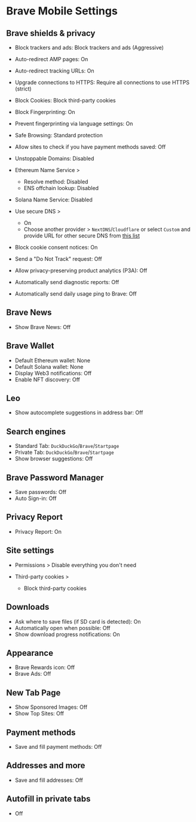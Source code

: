 # Brave Mobile Settings

## Brave shields & privacy

- Block trackers and ads: Block trackers and ads (Aggressive)
- Auto-redirect AMP pages: On
- Auto-redirect tracking URLs: On
- Upgrade connections to HTTPS: Require all connections to use HTTPS (strict)
- Block Cookies: Block third-party cookies
- Block Fingerprinting: On
- Prevent fingerprinting via language settings: On
- Safe Browsing: Standard protection
- Allow sites to check if you have payment methods saved: Off
- Unstoppable Domains: Disabled
- Ethereum Name Service >
  - Resolve method: Disabled
  - ENS offchain lookup: Disabled
- Solana Name Service: Disabled
- Use secure DNS >

  - On
  - Choose another provider > `NextDNS`/`Cloudflare` or select `Custom` and provide URL for other secure DNS from [this list](https://www.privacyguides.org/en/dns/#recommended-providers)

- Block cookie consent notices: On
- Send a "Do Not Track" request: Off
- Allow privacy-preserving product analytics (P3A): Off
- Automatically send diagnostic reports: Off
- Automatically send daily usage ping to Brave: Off

## Brave News

- Show Brave News: Off

## Brave Wallet

- Default Ethereum wallet: None
- Default Solana wallet: None
- Display Web3 notifications: Off
- Enable NFT discovery: Off

## Leo

- Show autocomplete suggestions in address bar: Off

## Search engines

- Standard Tab: `DuckDuckGo`/`Brave`/`Startpage`
- Private Tab: `DuckDuckGo`/`Brave`/`Startpage`
- Show browser suggestions: Off

## Brave Password Manager

- Save passwords: Off
- Auto Sign-in: Off

## Privacy Report

- Privacy Report: On

## Site settings

- Permissions > Disable everything you don't need

- Third-party cookies >
  - Block third-party cookies

## Downloads

- Ask where to save files (if SD card is detected): On
- Automatically open when possible: Off
- Show download progress notifications: On

## Appearance

- Brave Rewards icon: Off
- Brave Ads: Off

## New Tab Page

- Show Sponsored Images: Off
- Show Top Sites: Off

## Payment methods

- Save and fill payment methods: Off

## Addresses and more

- Save and fill addresses: Off

## Autofill in private tabs

- Off
